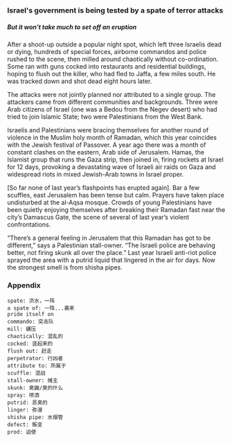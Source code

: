 ### Israel's government is being tested by a spate of terror attacks

##### But it won't take much to set off an eruption

After a shoot-up outside a popular night spot, which left three Israelis dead or dying, hundreds of special forces, airborne commandos and police rushed to the scene, then milled around chaotically without co-ordination. Some ran with guns cocked into restaurants and residential buildings, hoping to flush out the killer, who had fled to Jaffa, a few miles south. He was tracked down and shot dead eight hours later.

The attacks were not jointly planned nor attributed to a single group. The attackers came from different communities and backgrounds. Three were Arab citizens of Israel (one was a Bedou from the Negev desert) who had tried to join Islamic State; two were Palestinians from the West Bank.


Israelis and Palestinians were bracing themselves for another round of violence in the Muslim holy month of Ramadan, which this year coincides with the Jewish festival of Passover. A year ago there was a month of constant clashes on the eastern, Arab side of Jerusalem. Hamas, the Islamist group that runs the Gaza strip, then joined in, firing rockets at Israel for 12 days, provoking a devastating wave of Israeli air raids on Gaza and widespread riots in mixed Jewish-Arab towns in Israel proper.

[So far none of last year’s flashpoints has erupted again]. Bar a few scuffles, east Jerusalem has been tense but calm. Prayers have taken place undisturbed at the al-Aqsa mosque. Crowds of young Palestinians have been quietly enjoying themselves after breaking their Ramadan fast near the city’s Damascus Gate, the scene of several of last year’s violent confrontations.

“There’s a general feeling in Jerusalem that this Ramadan has got to be different,” says a Palestinian stall-owner. “The Israeli police are behaving better, not firing skunk all over the place.” Last year Israeli anti-riot police sprayed the area with a putrid liquid that lingered in the air for days. Now the strongest smell is from shisha pipes.

### Appendix
```
spate: 洪水，一阵
a spate of: 一阵...袭来
pride itself on
commando: 突击队
mill: 碾压
chaotically: 混乱的
cocked: 竖起来的
flush out: 赶走
perpetrator: 行凶者
attribute to: 所属于
scuffle: 混战
stall-owner: 摊主
skunk: 臭鼬/臭的什么
spray: 喷洒
putrid: 恶臭的
linger: 弥漫
shisha pipe: 水烟管
defect: 叛变
prod: 迫使
```